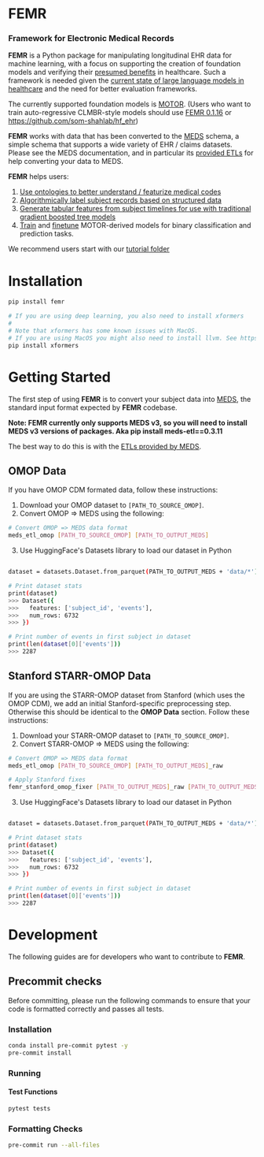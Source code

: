 # FEMR
### Framework for Electronic Medical Records

**FEMR** is a Python package for manipulating longitudinal EHR data for machine learning, with a focus on supporting the creation of foundation models and verifying their [presumed benefits](https://hai.stanford.edu/news/how-foundation-models-can-advance-ai-healthcare) in healthcare. Such a framework is needed given the [current state of large language models in healthcare](https://hai.stanford.edu/news/shaky-foundations-foundation-models-healthcare) and the need for better evaluation frameworks.

The currently supported foundation models is [MOTOR](https://arxiv.org/abs/2301.03150). (Users who want to train auto-regressive CLMBR-style models should use [FEMR 0.1.16](https://github.com/som-shahlab/femr/releases/tag/0.1.16) or https://github.com/som-shahlab/hf_ehr)

**FEMR** works with data that has been converted to the [MEDS](https://github.com/Medical-Event-Data-Standard/) schema, a simple schema that supports a wide variety of EHR / claims datasets. Please see the MEDS documentation, and in particular its [provided ETLs](https://github.com/Medical-Event-Data-Standard/meds_etl) for help converting your data to MEDS.

**FEMR** helps users:
1. [Use ontologies to better understand / featurize medical codes](http://github.com/som-shahlab/femr/blob/main/tutorials/1_Ontology.ipynb)
2. [Algorithmically label subject records based on structured data](https://github.com/som-shahlab/femr/blob/main/tutorials/2_Labeling.ipynb)
3. [Generate tabular features from subject timelines for use with traditional gradient boosted tree models](https://github.com/som-shahlab/femr/blob/main/tutorials/3_Count%20Featurization%20And%20Modeling.ipynb)
4. [Train](https://github.com/som-shahlab/femr/blob/main/tutorials/4_Train%20MOTOR.ipynb) and [finetune](https://github.com/som-shahlab/femr/blob/main/tutorials/5_MOTOR%20Featurization%20And%20Modeling.ipynb) MOTOR-derived models for binary classification and prediction tasks.

We recommend users start with our [tutorial folder](https://github.com/som-shahlab/femr/tree/main/tutorials)

# Installation

```bash
pip install femr

# If you are using deep learning, you also need to install xformers
#
# Note that xformers has some known issues with MacOS.
# If you are using MacOS you might also need to install llvm. See https://stackoverflow.com/questions/60005176/how-to-deal-with-clang-error-unsupported-option-fopenmp-on-travis
pip install xformers

```
# Getting Started

The first step of using **FEMR** is to convert your subject data into [MEDS](https://github.com/Medical-Event-Data-Standard), the standard input format expected by **FEMR** codebase.

**Note: FEMR currently only supports MEDS v3, so you will need to install MEDS v3 versions of packages. Aka pip install meds-etl==0.3.11**

The best way to do this is with the [ETLs provided by MEDS](https://github.com/Medical-Event-Data-Standard/meds_etl).


## OMOP Data

If you have OMOP CDM formated data, follow these instructions:

1. Download your OMOP dataset to `[PATH_TO_SOURCE_OMOP]`.
2. Convert OMOP => MEDS using the following:
```bash
# Convert OMOP => MEDS data format
meds_etl_omop [PATH_TO_SOURCE_OMOP] [PATH_TO_OUTPUT_MEDS]
```

3. Use HuggingFace's Datasets library to load our dataset in Python
```bash

dataset = datasets.Dataset.from_parquet(PATH_TO_OUTPUT_MEDS + 'data/*')

# Print dataset stats
print(dataset)
>>> Dataset({
>>>   features: ['subject_id', 'events'],
>>>   num_rows: 6732
>>> })

# Print number of events in first subject in dataset
print(len(dataset[0]['events']))
>>> 2287
```

## Stanford STARR-OMOP Data

If you are using the STARR-OMOP dataset from Stanford (which uses the OMOP CDM), we add an initial Stanford-specific preprocessing step. Otherwise this should be identical to the **OMOP Data** section. Follow these instructions:

1. Download your STARR-OMOP dataset to `[PATH_TO_SOURCE_OMOP]`.
2. Convert STARR-OMOP => MEDS using the following:
```bash
# Convert OMOP => MEDS data format
meds_etl_omop [PATH_TO_SOURCE_OMOP] [PATH_TO_OUTPUT_MEDS]_raw

# Apply Stanford fixes
femr_stanford_omop_fixer [PATH_TO_OUTPUT_MEDS]_raw [PATH_TO_OUTPUT_MEDS]
```

3. Use HuggingFace's Datasets library to load our dataset in Python
```bash

dataset = datasets.Dataset.from_parquet(PATH_TO_OUTPUT_MEDS + 'data/*')

# Print dataset stats
print(dataset)
>>> Dataset({
>>>   features: ['subject_id', 'events'],
>>>   num_rows: 6732
>>> })

# Print number of events in first subject in dataset
print(len(dataset[0]['events']))
>>> 2287
```

# Development

The following guides are for developers who want to contribute to **FEMR**.

## Precommit checks

Before committing, please run the following commands to ensure that your code is formatted correctly and passes all tests.

### Installation
```bash
conda install pre-commit pytest -y
pre-commit install
```

### Running

#### Test Functions

```bash
pytest tests
```

### Formatting Checks

```bash
pre-commit run --all-files
```
